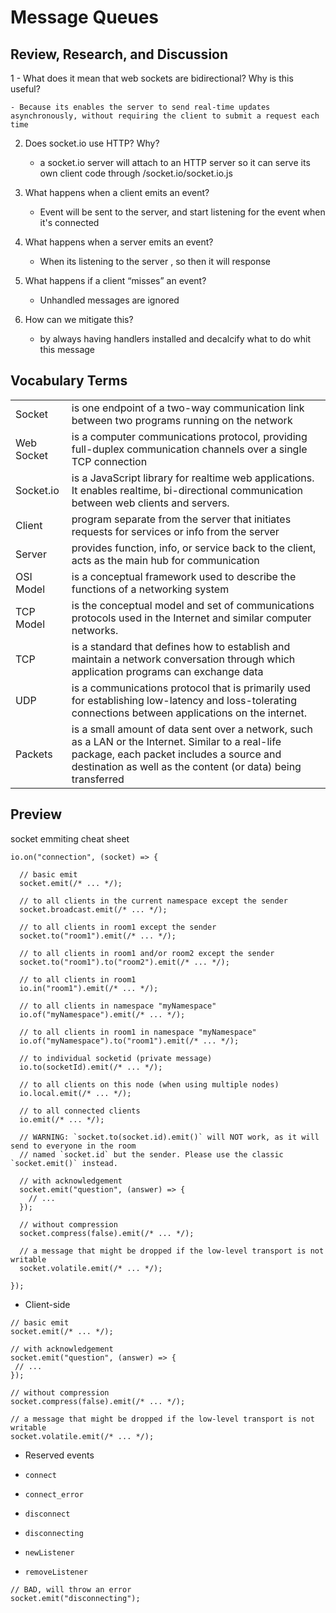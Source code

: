 # Message Queues

## Review, Research, and Discussion

1 - What does it mean that web sockets are bidirectional? Why is this useful?

    - Because its enables the server to send real-time updates asynchronously, without requiring the client to submit a request each time

2. Does socket.io use HTTP? Why?

   - a socket.io server will attach to an HTTP server so it can serve its own client code through /socket.io/socket.io.js

3. What happens when a client emits an event?
   - Event will be sent to the server, and start listening for the event when it's connected
4. What happens when a server emits an event?
   - When its listening to the server , so then it will response
5. What happens if a client “misses” an event?
   - Unhandled messages are ignored
6. How can we mitigate this?
   - by always having handlers installed and decalcify what to do whit this message

## Vocabulary Terms

|            |                                                                                                                                                                                                                |
| ---------- | -------------------------------------------------------------------------------------------------------------------------------------------------------------------------------------------------------------- |
| Socket     | is one endpoint of a two-way communication link between two programs running on the network                                                                                                                    |
| Web Socket | is a computer communications protocol, providing full-duplex communication channels over a single TCP connection                                                                                               |
| Socket.io  | is a JavaScript library for realtime web applications. It enables realtime, bi-directional communication between web clients and servers.                                                                      |
| Client     | program separate from the server that initiates requests for services or info from the server                                                                                                                  |
| Server     | provides function, info, or service back to the client, acts as the main hub for communication                                                                                                                 |
| OSI Model  | is a conceptual framework used to describe the functions of a networking system                                                                                                                                |
| TCP Model  | is the conceptual model and set of communications protocols used in the Internet and similar computer networks.                                                                                                |
| TCP        | is a standard that defines how to establish and maintain a network conversation through which application programs can exchange data                                                                           |
| UDP        | is a communications protocol that is primarily used for establishing low-latency and loss-tolerating connections between applications on the internet.                                                         |
| Packets    | is a small amount of data sent over a network, such as a LAN or the Internet. Similar to a real-life package, each packet includes a source and destination as well as the content (or data) being transferred |

## Preview

socket emmiting cheat sheet

```
io.on("connection", (socket) => {

  // basic emit
  socket.emit(/* ... */);

  // to all clients in the current namespace except the sender
  socket.broadcast.emit(/* ... */);

  // to all clients in room1 except the sender
  socket.to("room1").emit(/* ... */);

  // to all clients in room1 and/or room2 except the sender
  socket.to("room1").to("room2").emit(/* ... */);

  // to all clients in room1
  io.in("room1").emit(/* ... */);

  // to all clients in namespace "myNamespace"
  io.of("myNamespace").emit(/* ... */);

  // to all clients in room1 in namespace "myNamespace"
  io.of("myNamespace").to("room1").emit(/* ... */);

  // to individual socketid (private message)
  io.to(socketId).emit(/* ... */);

  // to all clients on this node (when using multiple nodes)
  io.local.emit(/* ... */);

  // to all connected clients
  io.emit(/* ... */);

  // WARNING: `socket.to(socket.id).emit()` will NOT work, as it will send to everyone in the room
  // named `socket.id` but the sender. Please use the classic `socket.emit()` instead.

  // with acknowledgement
  socket.emit("question", (answer) => {
    // ...
  });

  // without compression
  socket.compress(false).emit(/* ... */);

  // a message that might be dropped if the low-level transport is not writable
  socket.volatile.emit(/* ... */);

});
```

- Client-side

```
// basic emit
socket.emit(/* ... */);

// with acknowledgement
socket.emit("question", (answer) => {
 // ...
});

// without compression
socket.compress(false).emit(/* ... */);

// a message that might be dropped if the low-level transport is not writable
socket.volatile.emit(/* ... */);
```

- Reserved events

- `connect`
- `connect_error`
- `disconnect`
- `disconnecting`
- `newListener`
- `removeListener`

```
// BAD, will throw an error
socket.emit("disconnecting");
```
